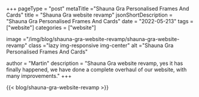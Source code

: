 +++
pageType = "post"
metaTitle ="Shauna Gra Personalised Frames And Cards"
title = "Shauna Gra website revamp"
jsonShortDescription = "Shauna Gra Personalised Frames And Cards"
date = "2022-05-213"
tags = ["website"]
categories = ["website"]


image ="/img/blog/shauna-gra-website-revamp/shauna-gra-website-revamp"
class ="lazy img-responsive img-center"
alt ="Shauna Gra Personalised Frames And Cards"

author = "Martin"
description = "Shauna Gra website revamp, yes it has finally happened, we have done a complete overhaul of our website, with many improvements."
+++


{{< blog/shauna-gra-website-revamp >}}